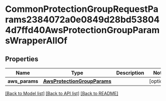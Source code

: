 # CommonProtectionGroupRequestParams2384072a0e0849d28bd538044d7ffd40AwsProtectionGroupParamsWrapperAllOf


## Properties
Name | Type | Description | Notes
------------ | ------------- | ------------- | -------------
**aws_params** | [**AwsProtectionGroupParams**](AwsProtectionGroupParams.md) |  | [optional] 

[[Back to Model list]](../README.md#documentation-for-models) [[Back to API list]](../README.md#documentation-for-api-endpoints) [[Back to README]](../README.md)


